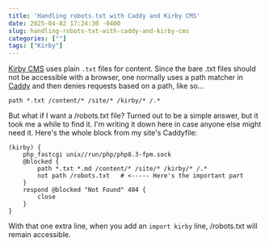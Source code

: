 ```yaml
---
title: 'Handling robots.txt with Caddy and Kirby CMS'
date: 2025-04-02 17:24:30 -0400
slug: handling-robots-txt-with-caddy-and-kirby-cms
categories: [""]
tags: ["Kirby"]
---
```


[Kirby CMS](https://getkirby.com) uses plain `.txt` files for content. Since the bare .txt files should not be accessible with a browser, one normally uses a path matcher in [Caddy](http://caddyserver.com) and then denies requests based on a path, like so...

`path *.txt /content/* /site/* /kirby/* /.*`

But what if I want a /robots.txt file? Turned out to be a simple answer, but it took me a while to find it. I'm writing it down here in case anyone else might need it. Here's the whole block from my site's Caddyfile:

```
(kirby) {
    php_fastcgi unix//run/php/php8.3-fpm.sock
    @blocked {
        path *.txt *.md /content/* /site/* /kirby/* /.*
        not path /robots.txt   # <----- Here's the important part
    }
    respond @blocked "Not Found" 404 {
        close
    }
}
```

With that one extra line, when you add an `import kirby` line, /robots.txt will remain accessible.

